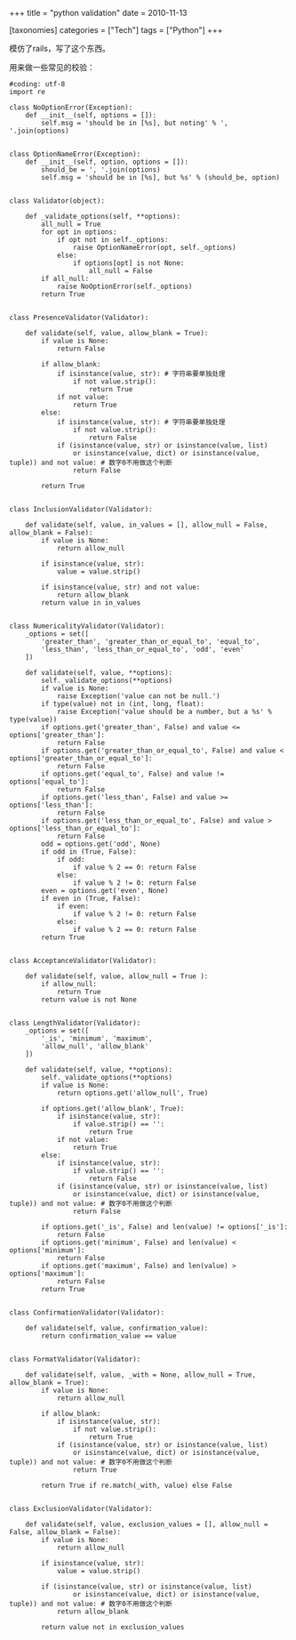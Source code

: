 +++
title = "python validation"
date = 2010-11-13

[taxonomies]
categories = ["Tech"]
tags = ["Python"]
+++

模仿了rails，写了这个东西。

用来做一些常见的校验：

    #coding: utf-8
    import re
    
    class NoOptionError(Exception):
        def __init__(self, options = []):
            self.msg = 'should be in [%s], but noting' % ', '.join(options)
            
    
    class OptionNameError(Exception):
        def __init__(self, option, options = []):
            should_be = ', '.join(options)
            self.msg = 'should be in [%s], but %s' % (should_be, option)
    
    
    class Validator(object):
        
        def _validate_options(self, **options):
            all_null = True
            for opt in options:
                if opt not in self._options:
                    raise OptionNameError(opt, self._options)
                else:
                    if options[opt] is not None:
                        all_null = False
            if all_null:
                raise NoOptionError(self._options)
            return True
        
        
    class PresenceValidator(Validator):
        
        def validate(self, value, allow_blank = True):
            if value is None:
                return False
            
            if allow_blank:
                if isinstance(value, str): # 字符串要单独处理
                    if not value.strip():
                        return True
                if not value:
                    return True
            else:
                if isinstance(value, str): # 字符串要单独处理
                    if not value.strip():
                        return False
                if (isinstance(value, str) or isinstance(value, list) 
                    or isinstance(value, dict) or isinstance(value, tuple)) and not value: # 数字0不用做这个判断
                    return False
                
            return True
        
        
    class InclusionValidator(Validator):
        
        def validate(self, value, in_values = [], allow_null = False, allow_blank = False):
            if value is None:
                return allow_null
                
            if isinstance(value, str):
                value = value.strip()
                
            if isinstance(value, str) and not value:
                return allow_blank
            return value in in_values
    
    
    class NumericalityValidator(Validator):
        _options = set([
            'greater_than', 'greater_than_or_equal_to', 'equal_to', 
            'less_than', 'less_than_or_equal_to', 'odd', 'even'
        ])
        
        def validate(self, value, **options):
            self._validate_options(**options)
            if value is None:
                raise Exception('value can not be null.')
            if type(value) not in (int, long, float):
                raise Exception('value should be a number, but a %s' % type(value))
            if options.get('greater_than', False) and value <= options['greater_than']: 
                return False
            if options.get('greater_than_or_equal_to', False) and value < options['greater_than_or_equal_to']:
                return False
            if options.get('equal_to', False) and value != options['equal_to']:
                return False
            if options.get('less_than', False) and value >= options['less_than']:
                return False
            if options.get('less_than_or_equal_to', False) and value > options['less_than_or_equal_to']:
                return False
            odd = options.get('odd', None)
            if odd in (True, False):
                if odd:
                    if value % 2 == 0: return False
                else:
                    if value % 2 != 0: return False
            even = options.get('even', None)
            if even in (True, False):
                if even:
                    if value % 2 != 0: return False
                else:
                    if value % 2 == 0: return False
            return True
            
    
    class AcceptanceValidator(Validator):
        
        def validate(self, value, allow_null = True ):
            if allow_null:
                return True
            return value is not None
        
        
    class LengthValidator(Validator):
        _options = set([
            '_is', 'minimum', 'maximum', 
            'allow_null', 'allow_blank'
        ])
        
        def validate(self, value, **options):
            self._validate_options(**options)
            if value is None:
                return options.get('allow_null', True)
            
            if options.get('allow_blank', True):
                if isinstance(value, str):
                    if value.strip() == '':
                        return True
                if not value:
                    return True
            else:
                if isinstance(value, str):
                    if value.strip() == '':
                        return False
                if (isinstance(value, str) or isinstance(value, list) 
                    or isinstance(value, dict) or isinstance(value, tuple)) and not value: # 数字0不用做这个判断
                    return False
                
            if options.get('_is', False) and len(value) != options['_is']: 
                return False
            if options.get('minimum', False) and len(value) < options['minimum']:
                return False
            if options.get('maximum', False) and len(value) > options['maximum']:
                return False
            return True
    
    
    class ConfirmationValidator(Validator):
        
        def validate(self, value, confirmation_value):
            return confirmation_value == value
    
    
    class FormatValidator(Validator):
        
        def validate(self, value, _with = None, allow_null = True, allow_blank = True):
            if value is None:
                return allow_null
            
            if allow_blank:
                if isinstance(value, str):
                    if not value.strip():
                        return True
                if (isinstance(value, str) or isinstance(value, list) 
                    or isinstance(value, dict) or isinstance(value, tuple)) and not value: # 数字0不用做这个判断
                    return True
            
            return True if re.match(_with, value) else False
    
        
    class ExclusionValidator(Validator):
        
        def validate(self, value, exclusion_values = [], allow_null = False, allow_blank = False):
            if value is None:
                return allow_null
                
            if isinstance(value, str):
                value = value.strip()
                
            if (isinstance(value, str) or isinstance(value, list) 
                    or isinstance(value, dict) or isinstance(value, tuple)) and not value: # 数字0不用做这个判断
                return allow_blank
            
            return value not in exclusion_values


